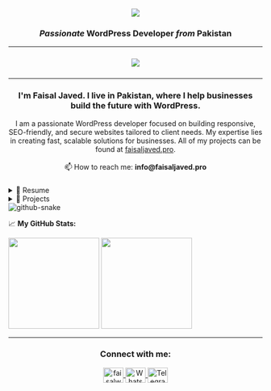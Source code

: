 <h1 align="center">
    <img src="https://readme-typing-svg.herokuapp.com/?font=Righteous&size=35&center=true&vCenter=true&width=500&height=70&duration=4000&lines=Hi+There!+👋;+I'm+Faisal+Javed!;" />
</h1>

<h3 align="center"><i>Passionate</i> <b>WordPress Developer</b> <i>from</i> <b>Pakistan</b></h3>

---
###
<p align="center">
  <a href="https://faisaljaved.pro">
    <img src="https://skillicons.dev/icons?i=html,css,js,php,firebase&theme=light&perline=5" />
  </a>
</p>

###
---
<h3 align="center"> <b>I'm Faisal Javed. I live in Pakistan, where I help businesses build the future with WordPress.</b></h3>

<p align="center">
  I am a passionate WordPress developer focused on building responsive, SEO-friendly, and secure websites tailored to client needs. My expertise lies in creating fast, scalable solutions for businesses. All of my projects can be found at <a href="https://faisaljaved.pro">faisaljaved.pro</a>.<br><br>
  📫 How to reach me: <strong>info@faisaljaved.pro</strong>
</p>

###

<details>
  <summary>📃 Resume</summary>

## Experience
- 👨‍💻 **WordPress Developer**
📍 Freelance / Online\
🔗 All projects: [https://faisaljaved.pro](https://faisaljaved.pro)

## Skills
<img align="right" src="https://img.shields.io/badge/PHP-777BB4?logo=php&logoColor=white" />
<img align="right" src="https://img.shields.io/badge/CSS3-1572B6?logo=css3&logoColor=white" />
<img align="right" src="https://img.shields.io/badge/HTML5-E34F26?logo=html5&logoColor=white" />
<img align="right" src="https://img.shields.io/badge/JavaScript-F7DF1E?logo=javascript&logoColor=white" />
<img align="right" src="https://img.shields.io/badge/Firebase-FFCA28?logo=firebase&logoColor=white" />

</details>

<details>
  <summary>📱 Projects</summary>

| Name                 | A short summary                              | Link |
| -------------------- | -------------------------------------------- | --------- |
| Personal Portfolio    | My personal portfolio website  | [faisaljaved.pro](https://faisaljaved.pro) |

</details>

<picture>
  <source media="(prefers-color-scheme: dark)" srcset="https://raw.githubusercontent.com/samcuxx/samcuxx/output/github-snake-dark.svg" />
  <source media="(prefers-color-scheme: light)" srcset="https://raw.githubusercontent.com/samcuxx/samcuxx/output/github-snake.svg" />
  <img alt="github-snake" src="https://raw.githubusercontent.com/samcuxx/samcuxx/output/github-snake.svg" />
</picture>

📈 **My GitHub Stats:**

<p>
  <img height="180em" src="https://github-readme-stats.vercel.app/api?username=faisaljaved-wpdev&show_icons=true&hide_border=true&&count_private=true&include_all_commits=true" />
  <img height="180em" src="https://github-readme-stats.vercel.app/api/top-langs/?username=faisaljaved-wpdev&show_icons=true&hide_border=true&layout=compact&langs_count=5"/>
</p>

---

<div>
<h3 align="center">Connect with me:</h3>
<p align="center">

<a href="https://fb.com/faisalwpdev" target="_blank">
  <img align="center" src="https://raw.githubusercontent.com/rahuldkjain/github-profile-readme-generator/master/src/images/icons/Social/facebook.svg" alt="faisalwpdev" height="30" width="40" />
</a>

<a href="https://whatsapp.com/channel/0029VaZvSNNKGGGANLZgPG1s" target="_blank">
  <img align="center" src="https://upload.wikimedia.org/wikipedia/commons/6/6b/WhatsApp.svg" alt="WhatsApp Channel" height="30" width="40" />
</a>

<a href="https://t.me/FaisalWpDev" target="_blank">
  <img align="center" src="https://upload.wikimedia.org/wikipedia/commons/8/82/Telegram_logo.svg" alt="Telegram" height="30" width="40" />
</a>

</p>
</div>

